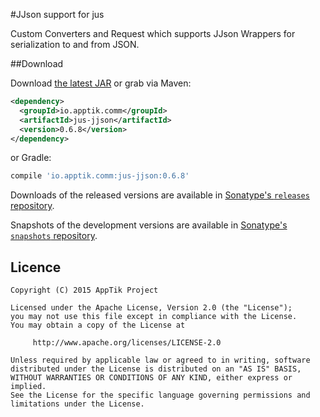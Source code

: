 #JJson support for jus

Custom Converters and Request which supports JJson Wrappers for serialization to and from JSON.

##Download

Download [the latest JAR][mvn] or grab via Maven:
```xml
<dependency>
  <groupId>io.apptik.comm</groupId>
  <artifactId>jus-jjson</artifactId>
  <version>0.6.8</version>
</dependency>
```
or Gradle:
```groovy
compile 'io.apptik.comm:jus-jjson:0.6.8'
```

Downloads of the released versions are available in [Sonatype's `releases` repository][release].

Snapshots of the development versions are available in [Sonatype's `snapshots` repository][snap].


## Licence

    Copyright (C) 2015 AppTik Project

    Licensed under the Apache License, Version 2.0 (the "License");
    you may not use this file except in compliance with the License.
    You may obtain a copy of the License at

         http://www.apache.org/licenses/LICENSE-2.0

    Unless required by applicable law or agreed to in writing, software
    distributed under the License is distributed on an "AS IS" BASIS,
    WITHOUT WARRANTIES OR CONDITIONS OF ANY KIND, either express or implied.
    See the License for the specific language governing permissions and
    limitations under the License.

 [mvn]: https://search.maven.org/remote_content?g=io.apptik.comm&a=jus-jjson&v=LATEST
 [release]: https://oss.sonatype.org/content/repositories/releases/io/apptik/comm/jus-jjson
 [snap]: https://oss.sonatype.org/content/repositories/snapshots/io/apptik/comm/jus-jjson
